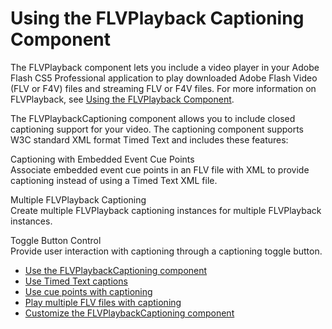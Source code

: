 # Using the FLVPlayback Captioning Component

The FLVPlayback component lets you include a video player in your Adobe Flash
CS5 Professional application to play downloaded Adobe Flash Video (FLV or F4V)
files and streaming FLV or F4V files. For more information on FLVPlayback, see
[Using the FLVPlayback Component](../using-the-flvplayback-component/index.md).

The FLVPlaybackCaptioning component allows you to include closed captioning
support for your video. The captioning component supports W3C standard XML
format Timed Text and includes these features:

Captioning with Embedded Event Cue Points  
Associate embedded event cue points in an FLV file with XML to provide
captioning instead of using a Timed Text XML file.

Multiple FLVPlayback Captioning  
Create multiple FLVPlayback captioning instances for multiple FLVPlayback
instances.

Toggle Button Control  
Provide user interaction with captioning through a captioning toggle button.

- [Use the FLVPlaybackCaptioning component](./use-the-flvplayback-captioning-component.md)
- [Use Timed Text captions](./use-timed-text-captions.md)
- [Use cue points with captioning](./use-cue-points-with-captioning.md)
- [Play multiple FLV files with captioning](./play-multiple-flv-files-with-captioning.md)
- [Customize the FLVPlaybackCaptioning component](./customize-the-flvplaybackcaptioning-component.md)
